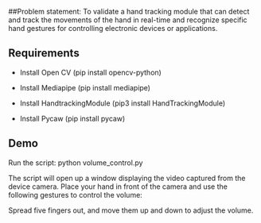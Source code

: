 ##Problem statement: 
To validate a hand tracking module that can detect and track the movements of the hand in real-time and recognize specific hand gestures for controlling electronic devices or applications.





## Requirements

- Install Open CV (pip install opencv-python)
- Install Mediapipe (pip install mediapipe)
- Install HandtrackingModule (pip3 install HandTrackingModule)

- Install Pycaw (pip install pycaw)


## Demo

Run the script: python volume_control.py

The script will open up a window displaying the video captured from the device camera. Place your hand in front of the camera and use the following gestures to control the volume:

Spread five fingers out, and move them up and down to adjust the volume.

